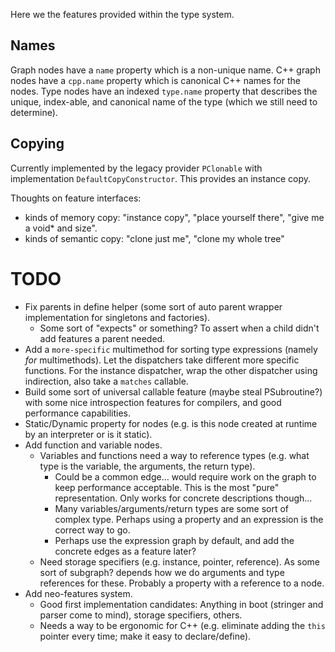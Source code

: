 Here we the features provided within the type system.

## Names

Graph nodes have a `name` property which is a non-unique name. C++ graph nodes have a `cpp.name` property which is canonical C++ names for the nodes. Type nodes have an indexed `type.name` property that describes the unique, index-able, and canonical name of the type (which we still need to determine).

## Copying

Currently implemented by the legacy provider `PClonable` with implementation `DefaultCopyConstructor`. This provides an instance copy.

Thoughts on feature interfaces:

* kinds of memory copy: "instance copy", "place yourself there", "give me a void* and size".
* kinds of semantic copy: "clone just me", "clone my whole tree"


# TODO

* Fix parents in define helper (some sort of auto parent wrapper implementation for singletons and factories).
  * Some sort of "expects" or something? To assert when a child didn't add features a parent needed.
* Add a `more-specific` multimethod for sorting type expressions (namely *for* multimethods). Let the dispatchers take different more specific functions. For the instance dispatcher, wrap the other dispatcher using indirection, also take a `matches` callable.
* Build some sort of universal callable feature (maybe steal PSubroutine?) with some nice introspection features for compilers, and good performance capabilities.
* Static/Dynamic property for nodes (e.g. is this node created at runtime by an interpreter or is it static).
* Add function and variable nodes.
  * Variables and functions need a way to reference types (e.g. what type is the variable, the arguments, the return type).
    * Could be a common edge... would require work on the graph to keep performance acceptable. This is the most "pure" representation. Only works for concrete descriptions though...
    * Many variables/arguments/return types are some sort of complex type. Perhaps using a property and an expression is the correct way to go.
    * Perhaps use the expression graph by default, and add the concrete edges as a feature later?
  * Need storage specifiers (e.g. instance, pointer, reference). As some sort of subgraph? depends how we do arguments and type references for these. Probably a property with a reference to a node.
* Add neo-features system.
  * Good first implementation candidates: Anything in boot (stringer and parser come to mind), storage specifiers, others.
  * Needs a way to be ergonomic for C++ (e.g. eliminate adding the `this` pointer every time; make it easy to declare/define).

